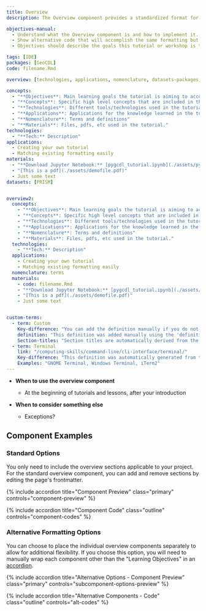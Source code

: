```yaml
---
title: Overview
description: The Overview component provides a standardized format for the beginning of your tutorial or lesson.

objectives-manual: 
  - Understand what the Overview component is and how to implement it.
  - Show alternative code that will accomplish the same formatting but allow further flexibility.
  - Objectives should describe the goals this tutorial or workshop is trying to accomplish.

tags: [IDE]
packages: [GeoCDL]
code: filename.Rmd

overview: [technologies, applications, nomenclature, datasets-packages, materials]

concepts:
  - "**Objectives**: Main learning goals the tutorial is aiming to accomplish. Limit to 3 or 4."
  - "**Concepts**: Specific high level concepts that are included in the tutorial"
  - "**Technologies**: Different tools/technologies used in the tutorial."
  - "**Applications**: Applications for the knowledge learned in the tutorial"
  - "**Nomenclature**: Terms and definitions"
  - "**Materials**: Files, pdfs, etc used in the tutorial."
technologies:
  - "**Tech:** Description"
applications:
  - Creating your own tutorial
  - Matching existing formatting easily
materials:
  - "**Download Jupyter Notebook:** [pygcdl_tutorial.ipynb](./assets/pygcdl_tutorial.ipynb)"
  - "[This is a pdf](./assets/demofile.pdf)"
  - Just some text
datasets: [PRISM]


overview2:
  concepts:
    - "**Objectives**: Main learning goals the tutorial is aiming to accomplish. Limit to 3 or 4."
    - "**Concepts**: Specific high level concepts that are included in the tutorial"
    - "**Technologies**: Different tools/technologies used in the tutorial."
    - "**Applications**: Applications for the knowledge learned in the tutorial"
    - "**Nomenclature**: Terms and definitions"
    - "**Materials**: Files, pdfs, etc used in the tutorial."
  technologies:
    - "**Tech:** Description"
  applications:
    - Creating your own tutorial
    - Matching existing formatting easily
  nomenclature: terms
  materials:
    - code: filename.Rmd
    - "**Download Jupyter Notebook:** [pygcdl_tutorial.ipynb](./assets/pygcdl_tutorial.ipynb)"
    - "[This is a pdf](./assets/demofile.pdf)"
    - Just some text


custom-terms:
  - term: Custom
    Key-difference: "You can add the definition manually if you do not want to include it in the glossary for some reason." 
    definition: "This definition was added manually using the 'definition' variable" 
    Section-titles: "Section titles are automatically derived from the variable names"
  - term: Terminal
    link: "/computing-skills/command-line/cli-interface/terminal/"
    Key-difference: "This definition was automatically generated from the glossary." 
    Examples: "GNOME Terminal, Windows Terminal, iTerm2"
---
```


*  **When to use the overview component**
    * At the beginning of tutorials and lessons, after your introduction

*  **When to consider something else**
    * Exceptions?

## Component Examples

### Standard Options

You only need to include the overview sections applicable to your project.  For the standard overview component, you can add and remove sections by editing the page's frontmatter.

<div class="usa-accordion" >

{% include accordion title="Component Preview" class="primary" controls="component-preview" %}
<div id="component-preview" class="accordion_content" markdown="1" hidden> 

#### Overview

Introduce your tutorial or lesson with a short paragraph to give the reader context to what they are looking at.  Then provide the overview component.

<div class="usa-summary-box margin-bottom-2">
<div class="usa-summary-box__body">
<h3 class="usa-summary-box__heading rm-a">
Learning Objectives
</h3>
<div class="usa-summary-box__text" markdown="1">

  * Understand what the Overview component is and how to implement it.
  * Show alternative code that will accomplish the same formatting but allow further flexibility.
  * Objectives should describe the goals this tutorial or workshop is trying to accomplish.

</div>
</div>
</div>

{% include overviews %}

</div>



{% include accordion title="Component Code" class="outline" controls="component-codes" %}
<div id="component-codes" class="accordion_content" markdown="1" hidden> 

<ul class="usa-content-list">
<li markdown='1'>

#### Standard Implementation

```
{% raw %}---
title: Overview
## other frontmatter variables here
## everything below is used in the overview component

objectives: 
  - Understand what the Overview component is and how to implement it.
  - Show alternative code that will accomplish the same formatting but allow further flexibility.
  - Objectives should describe the goals this tutorial or workshop is trying to accomplish.

tags: [IDE]
packages: [GeoCDL]
code: filename.Rmd
datasets: [PRISM]

overview: [overview, technologies, applications, nomenclature, datasets-packages, materials]


concepts:
  - "**Objectives**: Main learning goals the tutorial is aiming to accomplish. Limit to 3 or 4."
  - "**Concepts**: Specific high level concepts that are included in the tutorial"
  - "**Technologies**: Different tools/technologies used in the tutorial."
  - "**Applications**: Applications for the knowledge learned in the tutorial"
  - "**Nomenclature**: Terms and definitions"
  - "**Materials**: Files, pdfs, etc used in the tutorial."
technologies:
  - "**Tech:** Description"
applications:
  - Creating your own tutorial
  - Matching existing formatting easily
materials:
  - "**Download Jupyter Notebook:** [pygcdl_tutorial.ipynb](./assets/pygcdl_tutorial.ipynb)"
  - "[This is a pdf](./assets/demofile.pdf)"
  - Just some text
---

## Overview

Introduce your tutorial or lesson with a short paragraph to give the reader context to what they are looking at.  Then provide the overview component.

{% include overviews %}{% endraw %}

```

</li>
<li markdown='1'>

#### Nested Implementation
Nesting the yml allows for more customized sourcing of data within your frontmatter

```
{% raw %}---
title: Overview
## other frontmatter variables here
## everything below is used in the overview component

objectives: 
  - Understand what the Overview component is and how to implement it.
  - Show alternative code that will accomplish the same formatting but allow further flexibility.
  - Objectives should describe the goals this tutorial or workshop is trying to accomplish.

tags: [IDE]
packages: [GeoCDL]

overview:
  concepts:
    - "**Objectives**: Main learning goals the tutorial is aiming to accomplish. Limit to 3 or 4."
    - "**Concepts**: Specific high level concepts that are included in the tutorial"
    - "**Technologies**: Different tools/technologies used in the tutorial."
    - "**Applications**: Applications for the knowledge learned in the tutorial"
    - "**Nomenclature**: Terms and definitions"
    - "**Materials**: Files, pdfs, etc used in the tutorial."
  technologies:
    - "**Tech:** Description"
  applications:
    - Creating your own tutorial
    - Matching existing formatting easily
  nomenclature: terms
  materials:
    - code: filename.Rmd
    - "**Download Jupyter Notebook:** [pygcdl_tutorial.ipynb](./assets/pygcdl_tutorial.ipynb)"
    - "[This is a pdf](./assets/demofile.pdf)"
    - Just some text
---

## Overview

Introduce your tutorial or lesson with a short paragraph to give the reader context to what they are looking at.  Then provide the overview component.

{% include overviews %}{% endraw %}

```

</li>
</ul>

</div>
</div>

### Alternative Formatting Options

You can choose to place the individual overview components separately to allow for additional flexibility. If you choose this option, you will need to manually wrap each component other than the "Learning Objectives" in an [accordion](/contribute/components/accordion).

<div class="usa-accordion" >

{% include accordion title="Alternative Options - Component Preview" class="primary" controls="subcomponent-options-preview" %}
<div id="subcomponent-options-preview" class="accordion_content" markdown="1" hidden> 

<div class="usa-summary-box margin-bottom-2">
<div class="usa-summary-box__body">
<h3 class="usa-summary-box__heading rm-a">
Learning Objectives
</h3>
<div class="usa-summary-box__text" markdown="1">

  * Understand what the Overview component is and how to implement it.
  * Show alternative code that will accomplish the same formatting but allow further flexibility.
  * Objectives should describe the goals this tutorial or workshop is trying to accomplish.

</div>
</div>
</div>

<div class="usa-accordion" >

{% include accordion title="Concepts, Technology, or Applications Options" class="secondary" controls="list-components" rm-a=true %}
<div id="list-components" class="accordion_content" markdown="1" hidden> 

  *  **Objectives**: Main learning goals the tutorial is aiming to accomplish. Limit to 3 or 4.
  *  **Concepts**: Specific high level concepts that are included in the tutorial
  *  **Technologies**: Different tools/technologies used in the tutorial.
  *  **Applications**: Applications for the knowledge learned in the tutorial
  *  **Nomenclature**: Terms and definitions
  *  **Materials**: Files, pdfs, etc used in the tutorial.

</div>



{% include accordion title="Nomenclature Options" class="secondary" controls="terms-options" rm-a=true %}
<div id="terms-options" class="accordion_content" hidden> 
<ul class="usa-content-list">
<li markdown='1'>

#### Basic terms component

{% include overview/terms %}

</li>
<li markdown='1'>

#### Custom terms component using variable names as column names.

<ul class="usa-collection collection" markdown='1'>

  {% include overview/terms terms="custom-terms" %}

</ul>

</li>
</ul>
</div>

{% include accordion title="Materials Options" class="secondary" controls="mat-components" rm-a=true %}
<div id="mat-components" class="accordion_content" hidden> 
<ul class="usa-content-list">
<li markdown='1'>

#### Basic list

* [File name](filepath.pdf)
* **Download Jupyter Notebook**: [pygcdl_tutorial.ipynb](./assets/pygcdl_tutorial.ipynb)

</li>
<li markdown='1'>

#### R markdown file

{% include setup/rmd file='GRWG22_GeoCDL.Rmd' %}

</li>
<li markdown='1'>

#### Materials Function

<ul class="usa-list" markdown="1">

{% for _m in page.overview.materials %}
{% include overview/materials material=_m size=0 %}
{% endfor %}

</ul>

</li>
<li markdown='1'>

#### Packages component

{% include overview/packages %}

</li>
</ul>
</div>

</div>
</div>

{% include accordion title="Alternative Components - Code" class="outline" controls="alt-codes" %}
<div id="alt-codes" class="accordion_content" hidden> 
<ul class="usa-content-list">
<li markdown='1'>

#### Objectives

```{% raw %}
{% include objectives content="  * Understand what the Overview component is and how to implement it.
  * Show alternative code that will accomplish the same formatting but allow further flexibility.
  * Objectives should describe the goals this tutorial or workshop is trying to accomplish." %}{% endraw %}
```

</li>
<li markdown='1'>

#### Concepts, Technology, or Applications

```{% raw %}
  *  **Objectives**: Main learning goals the tutorial is aiming to accomplish. Limit to 3 or 4.
  *  **Concepts**: Specific high level concepts that are included in the tutorial
  *  **Technologies**: Different tools/technologies used in the tutorial.
  *  **Applications**: Applications for the knowledge learned in the tutorial
  *  **Nomenclature**: Terms and definitions
  *  **Materials**: Files, pdfs, etc used in the tutorial."
{% endraw %}
```

</li>
<li markdown='1'>

#### Nomenclature

<ul class="usa-list">
<li markdown='1'>

Basic terms component referencing "tags"

```{% raw %}
---
## frontmatter
tags: [IDE]
---
{% include overview/terms %}{% endraw %}
```

</li>
<li markdown='1'>

Basic terms component referencing "terms"

```{% raw %}
---
tags: [IDE]
terms: [IDE, Artificial Intelligence] #including terms variable makes it the default term source
---
{% include overview/terms %}{% endraw %}
```

</li>
<li markdown='1'>

Basic terms component referencing a custom variable

```{% raw %}
---
## frontmatter
specified-frontmatter:
  - term: Custom
    Key-difference: "You can add the definition manually if you do not want to include it in the glossary for some reason." 
    definition: "This definition was added manually using the 'definition' variable" 
    Section-titles: "Section titles are automatically derived from the variable names"
  - term: Terminal
    link: "/computing-skills/command-line/cli-interface/terminal/"
    Key-difference: "This definition was automatically generated from the glossary." 
    Examples: "GNOME Terminal, Windows Terminal, iTerm2"
---

{% include overview/terms terms=specified-frontmatter taglinks="true" %}{% endraw %}
```

</li>
<li markdown='1'>

Custom terms component using variable names as column names.

```{% raw %}
<ul class="usa-collection collection" markdown='1'>

    {% include term term="Custom" Key-difference="You can add the definition manually if you do not want to include it in the glossary for some reason." definition="This definition was added manually using the 'definition' variable" section-titles="Section titles are automatically derived from the variable names" %}
    {% include term term="Terminal" link="/computing-skills/command-line/cli-interface/terminal/" Key-difference="This definition was automatically generated from the glossary." Examples="GNOME Terminal, Windows Terminal, iTerm2" %}

</ul>{% endraw %}
```

</li>
</ul>
</li>
<li markdown='1'>

#### Materials

<ul class="usa-list">
<li markdown='1'>

Basic list

```{% raw %}
* [File name](/assets/filepath.pdf)
* **Download Jupyter Notebook**: [pygcdl_tutorial.ipynb](./assets/pygcdl_tutorial.ipynb)
{% endraw %}```

</li>
<li markdown='1'>

Rmd file

```{% raw %}
{% include setup/rmd file='GRWG22_GeoCDL.Rmd' %}
{% endraw %}```

</li>
<li markdown='1'>

Materials component

```{% raw %}
---
## frontmatter
materials:
  - rmd: filename.Rmd
  - "**Download Jupyter Notebook:** [pygcdl_tutorial.ipynb](./assets/pygcdl_tutorial.ipynb)"
  - "[This is a pdf](./assets/demofile.pdf)"
  - Just some text
---

<ul class="usa-list" markdown="1">

{% for _m in page.materials %}
{% include overview/materials material=_m size=0 %}
{% endfor %}

</ul>
{% endraw %}```

</li>
<li markdown='1'>

Packages component

```{% raw %}
---
## frontmatter
packages: [GeoCDL]
---
{% include overview/packages %}
{% endraw %}```

</li>
</ul>
</li>
</ul>
</div>
</div>